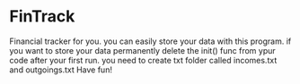 # FinTrack
Financial tracker for you. you can easily store your data with this program.
if you want to store your data permanently delete the init() func from ypur code after your first run.
you need to create txt folder called incomes.txt and outgoings.txt
Have fun!
